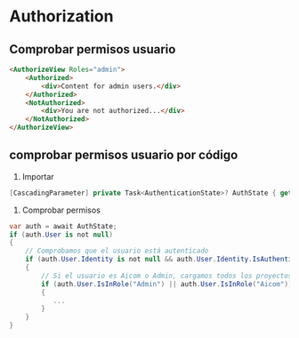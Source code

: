 # Authorization

## Comprobar permisos usuario 

```html
<AuthorizeView Roles="admin">
    <Authorized>
        <div>Content for admin users.</div>
    </Authorized>
    <NotAuthorized>
        <div>You are not authorized...</div>
    </NotAuthorized>
</AuthorizeView>
```

## comprobar permisos usuario por código 

1. Importar

```cs
[CascadingParameter] private Task<AuthenticationState>? AuthState { get; set; }
```

1. Comprobar permisos

```cs
var auth = await AuthState;
if (auth.User is not null)
{
    // Comprobamos que el usuario está autenticado
    if (auth.User.Identity is not null && auth.User.Identity.IsAuthenticated)
    {
        // Si el usuario es Aicom o Admin, cargamos todos los proyectos 
        if (auth.User.IsInRole("Admin") || auth.User.IsInRole("Aicom"))
        {
           ...
        }
    }
}
```




